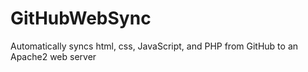 # GitHubWebSync
Automatically syncs html, css, JavaScript, and PHP from GitHub to an Apache2 web server
